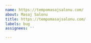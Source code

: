 ```yaml
---
name: https://tempomasajsalonu.com/
about: Masaj Salonu
title: https://tempomasajsalonu.com/
labels: bug
assignees: ''

---
```



